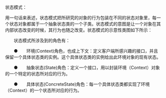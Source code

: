 状态模式：

用一句话来表述，状态模式把所研究的对象的行为包装在不同的状态对象里，每一个状态对象都属于一个抽象状态类的一个子类。状态模式的意图是让一个对象在其内部状态改变的时候，其行为也随之改变。状态模式的示意性类图如下所示：



　　状态模式所涉及到的角色有：

　　●　　环境(Context)角色，也成上下文：定义客户端所感兴趣的接口，并且保留一个具体状态类的实例。这个具体状态类的实例给出此环境对象的现有状态。

　　●　　抽象状态(State)角色：定义一个接口，用以封装环境（Context）对象的一个特定的状态所对应的行为。

　　●　　具体状态(ConcreteState)角色：每一个具体状态类都实现了环境（Context）的一个状态所对应的行为。